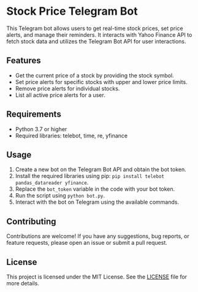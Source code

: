# Stock Price Telegram Bot

This Telegram bot allows users to get real-time stock prices, set price alerts, and manage their reminders. It interacts with Yahoo Finance API to fetch stock data and utilizes the Telegram Bot API for user interactions.

## Features

- Get the current price of a stock by providing the stock symbol.
- Set price alerts for specific stocks with upper and lower price limits.
- Remove price alerts for individual stocks.
- List all active price alerts for a user.

## Requirements

- Python 3.7 or higher
- Required libraries: telebot, time, re, yfinance

## Usage

1. Create a new bot on the Telegram Bot API and obtain the bot token.
2. Install the required libraries using pip: `pip install telebot pandas_datareader yfinance`.
3. Replace the `bot_token` variable in the code with your bot token.
4. Run the script using `python bot.py`.
5. Interact with the bot on Telegram using the available commands.

## Contributing

Contributions are welcome! If you have any suggestions, bug reports, or feature requests, please open an issue or submit a pull request.

## License

This project is licensed under the MIT License. See the [LICENSE](LICENSE) file for more details.
